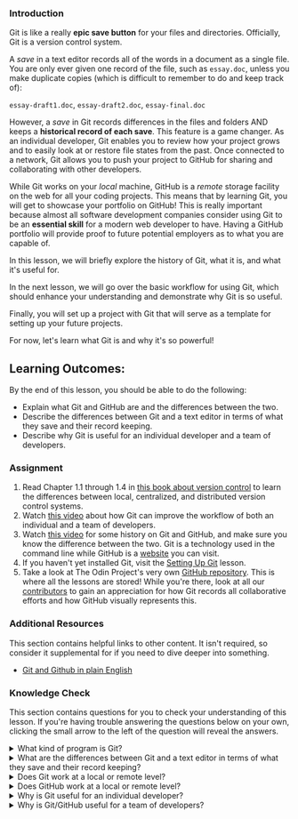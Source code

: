 ### Introduction

Git is like a really **epic save button** for your files and directories. Officially, Git is a version control system.

A *save* in a text editor records all of the words in a document as a single file. You are only ever given one record of the file, such as `essay.doc`, unless you make duplicate copies (which is difficult to remember to do and keep track of):

`essay-draft1.doc`, `essay-draft2.doc`, `essay-final.doc`

However, a *save* in Git records differences in the files and folders AND keeps a **historical record of each save**. This feature is a game changer. As an individual developer, Git enables you to review how your project grows and to easily look at or restore file states from the past. Once connected to a network, Git allows you to push your project to GitHub for sharing and collaborating with other developers.

While Git works on your *local* machine, GitHub is a *remote* storage facility on the web for all your coding projects. This means that by learning Git, you will get to showcase your portfolio on GitHub! This is really important because almost all software development companies consider using Git to be an **essential skill** for a modern web developer to have. Having a GitHub portfolio will provide proof to future potential employers as to what you are capable of.

In this lesson, we will briefly explore the history of Git, what it is, and what it's useful for.

In the next lesson, we will go over the basic workflow for using Git, which should enhance your understanding and demonstrate why Git is so useful.

Finally, you will set up a project with Git that will serve as a template for setting up your future projects.

For now, let's learn what Git is and why it's so powerful!

## Learning Outcomes:
By the end of this lesson, you should be able to do the following:

 - Explain what Git and GitHub are and the differences between the two.
 - Describe the differences between Git and a text editor in terms of what they save and their record keeping.
 - Describe why Git is useful for an individual developer and a team of developers.

### Assignment

<div class="lesson-content__panel" markdown="1">

  1. Read Chapter 1.1 through 1.4 in [this book about version control](https://git-scm.com/book/en/v2/Getting-Started-About-Version-Control) to learn the differences between local, centralized, and distributed version control systems.
  2. Watch [this video](https://www.youtube.com/watch?v=8oRjP8yj2Wo) about how Git can improve the workflow of both an individual and a team of developers.
  3. Watch [this video](https://www.youtube.com/watch?v=1h9_cB9mPT8&feature=youtu.be&t=13s) for some history on Git and GitHub, and make sure you know the difference between the two. Git is a technology used in the command line while GitHub is a [website](https://github.com/) you can visit.
  4. If you haven't yet installed Git, visit the [Setting Up Git](https://www.theodinproject.com/courses/web-development-101/lessons/setting-up-git) lesson.
  5. Take a look at The Odin Project's very own [GitHub repository](https://github.com/TheOdinProject/curriculum). This is where all the lessons are stored! While you're there, look at all our [contributors](https://github.com/TheOdinProject/curriculum/graphs/contributors) to gain an appreciation for how Git records all collaborative efforts and how GitHub visually represents this.
</div>

### Additional Resources
This section contains helpful links to other content. It isn't required, so consider it supplemental for if you need to dive deeper into something.

* [Git and Github in plain English](https://blog.red-badger.com/blog/2016/11/29/gitgithub-in-plain-english)

### Knowledge Check
This section contains questions for you to check your understanding of this lesson. If you're having trouble answering the questions below on your own, clicking the small arrow to the left of the question will reveal the answers.

<details>
<summary>What kind of program is Git?</summary>
<ul><ul>
  <li>Git is a version control program.</li>
</ul></ul>
</details>

<details>
<summary>What are the differences between Git and a text editor in terms of what they save and their record keeping?</summary>
<ul><ul>
  <li>A text editor can only make and save changes to a file.</li>
  <li>Git tracks changes to the files and their contents over time.</li>
</ul></ul>
</details>

<details>
<summary>Does Git work at a local or remote level?</summary>
<ul><ul>
  <li>Git works on a local level. Any changes you make are saved locally with Git.</li>
</ul></ul>
</details>

<details>
<summary>Does GitHub work at a local or remote level?</summary>
<ul><ul>
  <li>GitHub works on a remote level. You must push your local changes (using Git) to Github.</li>
</ul></ul>
</details>

<details>
<summary>Why is Git useful for an individual developer?</summary>
<ul><ul>
  <li>Git is useful for creating snapshots of your work. If you realize halfway through that you've messed up, it's much easier to reset.</li>
</ul></ul>
</details>

<details>
<summary>Why is Git/GitHub useful for a team of developers?</summary>
<ul><ul>
  <li>Git and GitHub are useful for teams because they can merge code together. A developer can work on one part of the code while a second developer works on another part. They can then use Git/GitHub to easily combine their changes.</li>
</ul></ul>
</details>
